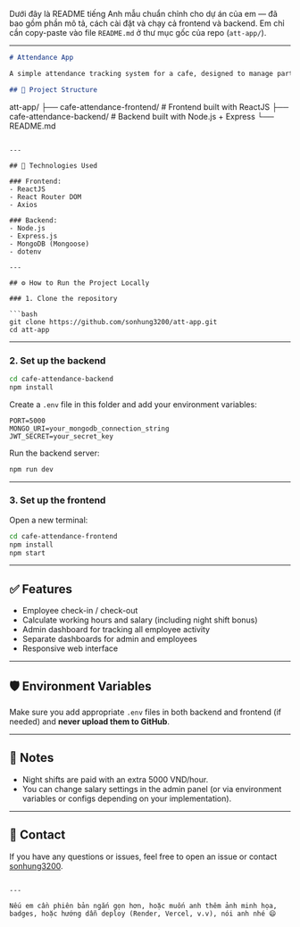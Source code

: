 Dưới đây là README tiếng Anh mẫu chuẩn chỉnh cho dự án của em — đã bao gồm phần mô tả, cách cài đặt và chạy cả frontend và backend. Em chỉ cần copy-paste vào file `README.md` ở thư mục gốc của repo (`att-app/`).

---

```markdown
# Attendance App

A simple attendance tracking system for a cafe, designed to manage part-time employees' check-in and check-out times, calculate total working hours, and compute salaries (with additional pay for night shifts).

## 📁 Project Structure

```
att-app/
├── cafe-attendance-frontend/   # Frontend built with ReactJS
├── cafe-attendance-backend/    # Backend built with Node.js + Express
└── README.md
```

---

## 🚀 Technologies Used

### Frontend:
- ReactJS
- React Router DOM
- Axios

### Backend:
- Node.js
- Express.js
- MongoDB (Mongoose)
- dotenv

---

## ⚙️ How to Run the Project Locally

### 1. Clone the repository

```bash
git clone https://github.com/sonhung3200/att-app.git
cd att-app
```

---

### 2. Set up the backend

```bash
cd cafe-attendance-backend
npm install
```

Create a `.env` file in this folder and add your environment variables:

```env
PORT=5000
MONGO_URI=your_mongodb_connection_string
JWT_SECRET=your_secret_key
```

Run the backend server:

```bash
npm run dev
```

---

### 3. Set up the frontend

Open a new terminal:

```bash
cd cafe-attendance-frontend
npm install
npm start
```

---

## ✅ Features

- Employee check-in / check-out
- Calculate working hours and salary (including night shift bonus)
- Admin dashboard for tracking all employee activity
- Separate dashboards for admin and employees
- Responsive web interface

---

## 🛡️ Environment Variables

Make sure you add appropriate `.env` files in both backend and frontend (if needed) and **never upload them to GitHub**.

---

## 📌 Notes

- Night shifts are paid with an extra 5000 VND/hour.
- You can change salary settings in the admin panel (or via environment variables or configs depending on your implementation).

---

## 📮 Contact

If you have any questions or issues, feel free to open an issue or contact [sonhung3200](https://github.com/sonhung3200).
```

---

Nếu em cần phiên bản ngắn gọn hơn, hoặc muốn anh thêm ảnh minh họa, badges, hoặc hướng dẫn deploy (Render, Vercel, v.v), nói anh nhé 😄
